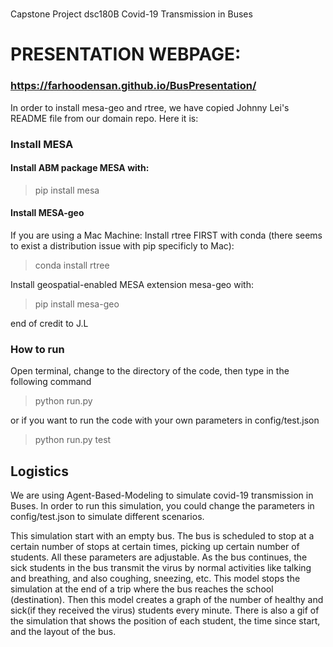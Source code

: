 # 
Capstone Project dsc180B Covid-19 Transmission in Buses

# PRESENTATION WEBPAGE:

### https://farhoodensan.github.io/BusPresentation/

In order to install mesa-geo and rtree, we have copied Johnny Lei's README file from our domain repo. Here it is:

### Install MESA
#### Install ABM package MESA with:

> pip install mesa

#### Install MESA-geo
  If you are using a Mac Machine:
    Install rtree FIRST with conda (there seems to exist a distribution issue with pip specificly to Mac):

> conda install rtree

  Install geospatial-enabled MESA extension mesa-geo with:

> pip install mesa-geo

end of credit to J.L


### How to run

Open terminal, change to the directory of the code, then type in the following command 

> python run.py

or if you want to run the code with your own parameters in config/test.json

> python run.py test


## Logistics

We are using Agent-Based-Modeling to simulate covid-19 transmission in Buses.
In order to run this simulation, you could change the parameters in config/test.json to simulate different scenarios.

This simulation start with an empty bus. The bus is scheduled to stop at a certain number of stops at certain times, picking up certain number of students. 
All these parameters are adjustable. As the bus continues, the sick students in the bus transmit the virus by normal activities like talking and breathing, and also coughing, sneezing, etc. This model stops the simulation at the end of a trip where the bus reaches the school (destination). Then this model creates a graph of the number of healthy and sick(if they received the virus) students every minute. There is also a gif of the simulation that shows the position of each student, the time since start, and the layout of the bus.
